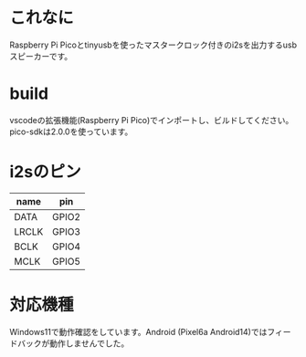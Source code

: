 # これなに
Raspberry Pi Picoとtinyusbを使ったマスタークロック付きのi2sを出力するusbスピーカーです。

# build
vscodeの拡張機能(Raspberry Pi Pico)でインポートし、ビルドしてください。
pico-sdkは2.0.0を使っています。

# i2sのピン
|name|pin|
|----|---|
|DATA|GPIO2|
|LRCLK|GPIO3|
|BCLK|GPIO4|
|MCLK|GPIO5|

# 対応機種
Windows11で動作確認をしています。Android (Pixel6a Android14)ではフィードバックが動作しませんでした。